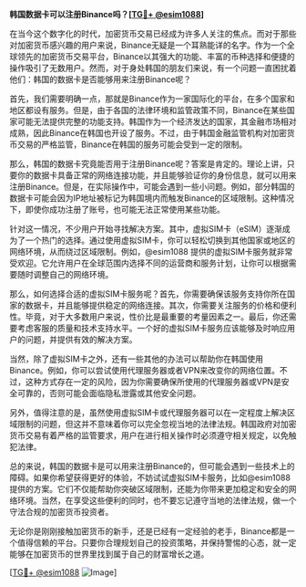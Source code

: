 **韩国数据卡可以注册Binance吗？[[TG💪+ @esim1088](https://t.me/s/esim1088)]**

在当今这个数字化的时代，加密货币交易已经成为许多人关注的焦点。而对于那些对加密货币感兴趣的用户来说，Binance无疑是一个耳熟能详的名字。作为一个全球领先的加密货币交易平台，Binance以其强大的功能、丰富的币种选择和便捷的操作吸引了无数用户。然而，对于身处韩国的朋友们来说，有一个问题一直困扰着他们：韩国的数据卡是否能够用来注册Binance呢？

首先，我们需要明确一点，那就是Binance作为一家国际化的平台，在多个国家和地区都设有服务。但是，由于各国的法律环境和监管政策不同，Binance在某些国家可能无法提供完整的功能支持。韩国作为一个经济发达的国家，其金融市场相对成熟，因此Binance在韩国也开设了服务。不过，由于韩国金融监管机构对加密货币交易的严格监管，Binance在韩国的服务可能会受到一定的限制。

那么，韩国的数据卡究竟能否用于注册Binance呢？答案是肯定的。理论上讲，只要你的数据卡具备正常的网络连接功能，并且能够验证你的身份信息，就可以用来注册Binance。但是，在实际操作中，可能会遇到一些小问题。例如，部分韩国的数据卡可能会因为IP地址被标记为韩国境内而触发Binance的区域限制。这种情况下，即使你成功注册了账号，也可能无法正常使用某些功能。

针对这一情况，不少用户开始寻找解决方案。其中，虚拟SIM卡（eSIM）逐渐成为了一个热门的选择。通过使用虚拟SIM卡，你可以轻松切换到其他国家或地区的网络环境，从而绕过区域限制。例如，@esim1088 提供的虚拟SIM卡服务就非常受欢迎。它允许用户在全球范围内选择不同的运营商和服务计划，让你可以根据需要随时调整自己的网络环境。

那么，如何选择合适的虚拟SIM卡服务呢？首先，你需要确保该服务支持你所在国家的数据卡，并且能够提供稳定的网络连接。其次，你需要关注服务的价格和便利性。毕竟，对于大多数用户来说，性价比是最重要的考量因素之一。最后，你还需要考虑客服的质量和技术支持水平。一个好的虚拟SIM卡服务应该能够及时响应用户的问题，并提供有效的解决方案。

当然，除了虚拟SIM卡之外，还有一些其他的办法可以帮助你在韩国使用Binance。例如，你可以尝试使用代理服务器或者VPN来改变你的网络位置。不过，这种方式存在一定的风险，因为你需要确保所使用的代理服务器或VPN是安全可靠的，否则可能会面临隐私泄露或其他安全问题。

另外，值得注意的是，虽然使用虚拟SIM卡或代理服务器可以在一定程度上解决区域限制的问题，但这并不意味着你可以完全忽视当地的法律法规。韩国政府对加密货币交易有着严格的监管要求，用户在进行相关操作时必须遵守相关规定，以免触犯法律。

总的来说，韩国的数据卡是可以用来注册Binance的，但可能会遇到一些技术上的障碍。如果你希望获得更好的体验，不妨试试虚拟SIM卡服务，比如@esim1088提供的方案。它们不仅能帮助你突破区域限制，还能为你带来更加稳定和安全的网络环境。当然，在享受这些便利的同时，也不要忘记遵守当地的法律法规，做一个守法合规的加密货币投资者。

无论你是刚刚接触加密货币的新手，还是已经有一定经验的老手，Binance都是一个值得信赖的平台。只要你合理规划自己的投资策略，并保持警惕的心态，就一定能够在加密货币的世界里找到属于自己的财富增长之道。

[[TG💪+ @esim1088](https://t.me/s/esim1088) ![Image](https://i.postimg.cc/4NQfJmqS/Snipaste-2025-05-13-00-14-12.png)]